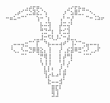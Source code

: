 ⠀⠀⠀⠀⠀⠀⠀⢀⣠⡤⣤⡀⠀⠀⠀⠀⠀⠀⢀⡠⡤⣄⣀⠀⠀⠀⠀⠀⠀⠀
⠀⠀⠀⠀⢀⡴⠊⢉⣑⣽⣕⡈⢢⠀⠀⠀⠀⡰⠉⣢⣿⣃⡉⠉⠢⡀⠀⠀⠀⠀
⠀⠀⠒⠶⠥⠒⠉⠁⠀⠀⢱⠒⠈⡆⠀⠀⢠⠃⠒⡜⠀⠀⠀⠉⠒⠨⠵⠖⠀⠀
⠀⠀⠀⠀⠀⠀⠀⠀⠀⠀⠀⡧⠬⢽⠀⠀⡼⠭⢬⠃⠀⠀⠀⠀⠀⠀⠀⠀⠀⠀
⠀⠀⠀⠀⠀⠀⠀⠀⠀⠀⠀⢛⣙⠚⡆⠀⡗⣊⣹⠀⠀⠀⠀⠀⠀⠀⠀⠀⠀⠀
⠀⠀⠀⠀⠀⠀⠀⠀⠀⢀⣀⣸⡒⠫⢇⡸⠌⠒⣼⣀⡀⠀⠀⠀⠀⠀⠀⠀⠀⠀
⠀⠀⠀⢀⠤⠤⢤⣒⠉⠁⡏⠀⠙⡦⠤⠤⢴⠞⠁⢸⠌⠉⢒⣤⠤⠤⡄⠀⠀⠀
⠀⠀⠀⠘⢄⡀⠣⠤⣙⡿⣿⣕⡄⢸⠀⠀⡜⢀⡮⣽⠿⣛⠡⠜⢀⡠⠏⠀⠀⠀
⠀⠀⠀⠀⠀⠀⠉⠁⠀⠀⠈⡛⢿⢸⠀⠀⡇⡼⠛⡇⠀⠀⠈⠉⠁⠀⠀⠀⠀⠀
⠀⠀⠀⠀⠀⠀⠀⠀⠀⠀⠀⢣⢸⢸⠀⠀⢃⡇⡰⠁⠀⠀⠀⠀⠀⠀⠀⠀⠀⠀
⠀⠀⠀⠀⠀⠀⠀⠀⠀⠀⠀⠀⣇⡇⠆⠀⡜⣠⠁⠀⠀⠀⠀⠀⠀⠀⠀⠀⠀⠀
⠀⠀⠀⠀⠀⠀⠀⠀⠀⠀⠀⠀⢹⡔⠧⠴⠃⡟⠀⠀⠀⠀⠀⠀⠀⠀⠀⠀⠀⠀
⠀⠀⠀⠀⠀⠀⠀⠀⠀⠀⠀⠀⠀⣗⠤⠤⣺⠁⠀⠀⠀⠀⠀⠀⠀⠀⠀⠀⠀⠀
⠀⠀⠀⠀⠀⠀⠀⠀⠀⠀⠀⠀⠀⠀⣿⣏⠇⠀⠀⠀⠀⠀⠀⠀⠀⠀⠀⠀⠀⠀
⠀⠀⠀⠀⠀⠀⠀⠀⠀⠀⠀⠀⠀⠀⣻⣸⠀⠀⠀⠀⠀⠀⠀⠀⠀⠀⠀⠀⠀⠀
